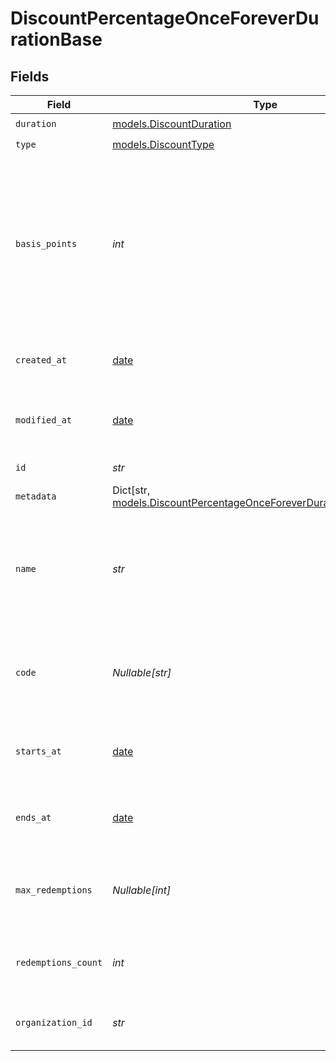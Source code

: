 # DiscountPercentageOnceForeverDurationBase


## Fields

| Field                                                                                                                                 | Type                                                                                                                                  | Required                                                                                                                              | Description                                                                                                                           | Example                                                                                                                               |
| ------------------------------------------------------------------------------------------------------------------------------------- | ------------------------------------------------------------------------------------------------------------------------------------- | ------------------------------------------------------------------------------------------------------------------------------------- | ------------------------------------------------------------------------------------------------------------------------------------- | ------------------------------------------------------------------------------------------------------------------------------------- |
| `duration`                                                                                                                            | [models.DiscountDuration](../models/discountduration.md)                                                                              | :heavy_check_mark:                                                                                                                    | N/A                                                                                                                                   |                                                                                                                                       |
| `type`                                                                                                                                | [models.DiscountType](../models/discounttype.md)                                                                                      | :heavy_check_mark:                                                                                                                    | N/A                                                                                                                                   |                                                                                                                                       |
| `basis_points`                                                                                                                        | *int*                                                                                                                                 | :heavy_check_mark:                                                                                                                    | Discount percentage in basis points. A basis point is 1/100th of a percent. For example, 1000 basis points equals a 10% discount.     | 1000                                                                                                                                  |
| `created_at`                                                                                                                          | [date](https://docs.python.org/3/library/datetime.html#date-objects)                                                                  | :heavy_check_mark:                                                                                                                    | Creation timestamp of the object.                                                                                                     |                                                                                                                                       |
| `modified_at`                                                                                                                         | [date](https://docs.python.org/3/library/datetime.html#date-objects)                                                                  | :heavy_check_mark:                                                                                                                    | Last modification timestamp of the object.                                                                                            |                                                                                                                                       |
| `id`                                                                                                                                  | *str*                                                                                                                                 | :heavy_check_mark:                                                                                                                    | The ID of the object.                                                                                                                 |                                                                                                                                       |
| `metadata`                                                                                                                            | Dict[str, [models.DiscountPercentageOnceForeverDurationBaseMetadata](../models/discountpercentageonceforeverdurationbasemetadata.md)] | :heavy_check_mark:                                                                                                                    | N/A                                                                                                                                   |                                                                                                                                       |
| `name`                                                                                                                                | *str*                                                                                                                                 | :heavy_check_mark:                                                                                                                    | Name of the discount. Will be displayed to the customer when the discount is applied.                                                 |                                                                                                                                       |
| `code`                                                                                                                                | *Nullable[str]*                                                                                                                       | :heavy_check_mark:                                                                                                                    | Code customers can use to apply the discount during checkout.                                                                         |                                                                                                                                       |
| `starts_at`                                                                                                                           | [date](https://docs.python.org/3/library/datetime.html#date-objects)                                                                  | :heavy_check_mark:                                                                                                                    | Timestamp after which the discount is redeemable.                                                                                     |                                                                                                                                       |
| `ends_at`                                                                                                                             | [date](https://docs.python.org/3/library/datetime.html#date-objects)                                                                  | :heavy_check_mark:                                                                                                                    | Timestamp after which the discount is no longer redeemable.                                                                           |                                                                                                                                       |
| `max_redemptions`                                                                                                                     | *Nullable[int]*                                                                                                                       | :heavy_check_mark:                                                                                                                    | Maximum number of times the discount can be redeemed.                                                                                 |                                                                                                                                       |
| `redemptions_count`                                                                                                                   | *int*                                                                                                                                 | :heavy_check_mark:                                                                                                                    | Number of times the discount has been redeemed.                                                                                       |                                                                                                                                       |
| `organization_id`                                                                                                                     | *str*                                                                                                                                 | :heavy_check_mark:                                                                                                                    | The organization ID.                                                                                                                  | 1dbfc517-0bbf-4301-9ba8-555ca42b9737                                                                                                  |